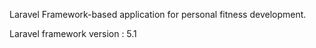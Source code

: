 Laravel Framework-based application for personal fitness development.

Laravel framework version : 5.1
